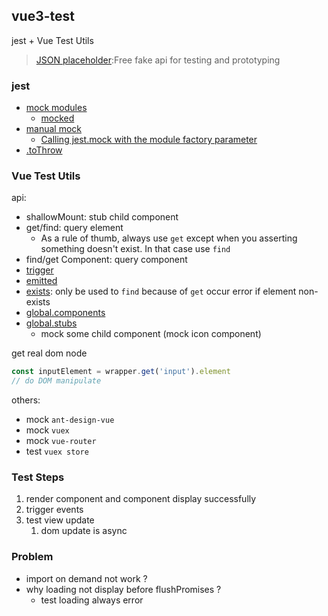 ## vue3-test

jest + Vue Test Utils

> [JSON placeholder](https://jsonplaceholder.typicode.com/):Free fake api for testing and prototyping

### jest
* [mock modules](https://jestjs.io/docs/mock-functions#mocking-modules)
  * [mocked](https://kulshekhar.github.io/ts-jest/docs/guides/test-helpers/#mockedtitem-t-deep--false)
* [manual mock](https://jestjs.io/docs/manual-mocks)
  * [Calling jest.mock with the module factory parameter](https://jestjs.io/docs/es6-class-mocks#calling-jestmock-with-the-module-factory-parameter)
* [.toThrow](https://jestjs.io/docs/expect#tothrowerror)

### Vue Test Utils

api:
* shallowMount: stub child component
* get/find: query element
  * As a rule of thumb, always use `get` except when you asserting something doesn't exist. In that case use `find`
* find/get Component: query component
* [trigger](https://test-utils.vuejs.org/api/#trigger)
* [emitted](https://test-utils.vuejs.org/api/#emitted)
* [exists](https://test-utils.vuejs.org/api/#exists): only be used to `find` because of `get` occur error if element non-exists
* [global.components](https://test-utils.vuejs.org/api/#global-components)
* [global.stubs](https://test-utils.vuejs.org/api/#global)
  * mock some child component (mock icon component)

get real dom node
```js
const inputElement = wrapper.get('input').element
// do DOM manipulate
```

others: 
* mock `ant-design-vue`
* mock `vuex`
* mock `vue-router`
* test `vuex store`

### Test Steps
1. render component and component display successfully
2. trigger events
3. test view update
   1. dom update is async
   
### Problem
* import on demand not work ?
* why loading not display before flushPromises ?
  * test loading always error
